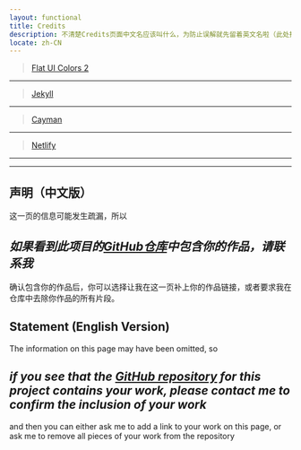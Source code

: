 ```yaml
---
layout: functional
title: Credits
description: 不清楚Credits页面中文名应该叫什么，为防止误解就先留着英文名啦（此处排名不分先后）
locate: zh-CN
---
```


> [Flat UI Colors 2](https://flatuicolors.com/)
-----

> [Jekyll](https://jekyllrb.com/)
-----

> [Cayman](https://pages-themes.github.io/cayman/)
-----

> [Netlify](https://www.netlify.com/)
-----

-----

## 声明（中文版）

这一页的信息可能发生疏漏，所以

## ***如果看到此项目的[GitHub仓库](https://github.com/farad314/farad314.github.io)中包含你的作品，请联系我***

确认包含你的作品后，你可以选择让我在这一页补上你的作品链接，或者要求我在仓库中去除你作品的所有片段。

## Statement (English Version)

The information on this page may have been omitted, so

## ***if you see that the [GitHub repository](https://github.com/farad314/farad314.github.io/tree/framework) for this project contains your work, please contact me to confirm the inclusion of your work***

and then you can either ask me to add a link to your work on this page, or ask me to remove all pieces of your work from the repository
